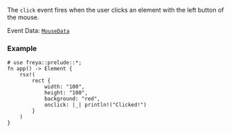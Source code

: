 The `click` event fires when the user clicks an element with the left button of the mouse.

Event Data: [`MouseData`](crate::events::MouseData)

### Example

```rust, no_run
# use freya::prelude::*;
fn app() -> Element {
    rsx!(
        rect {
            width: "100",
            height: "100",
            background: "red",
            onclick: |_| println!("Clicked!")
        }
    )
}
```